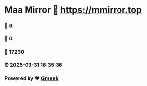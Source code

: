 # Maa Mirror :link: https://mmirror.top 
### :page_facing_up: [6](https://mmirror.top/tag.html) 
### :speech_balloon: 0 
### :hibiscus: 17230 
### :alarm_clock: 2025-03-31 16:35:36 
### Powered by :heart: [Gmeek](https://github.com/Meekdai/Gmeek)
